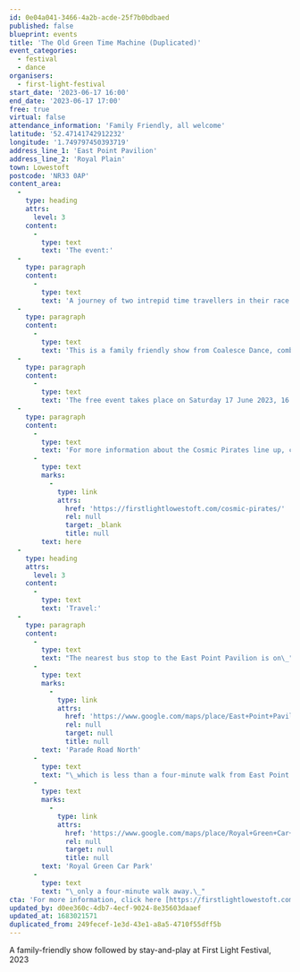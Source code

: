 ```yaml
---
id: 0e04a041-3466-4a2b-acde-25f7b0bdbaed
published: false
blueprint: events
title: 'The Old Green Time Machine (Duplicated)'
event_categories:
  - festival
  - dance
organisers:
  - first-light-festival
start_date: '2023-06-17 16:00'
end_date: '2023-06-17 17:00'
free: true
virtual: false
attendance_information: 'Family Friendly, all welcome'
latitude: '52.47141742912232'
longitude: '1.749797450393719'
address_line_1: 'East Point Pavilion'
address_line_2: 'Royal Plain'
town: Lowestoft
postcode: 'NR33 0AP'
content_area:
  -
    type: heading
    attrs:
      level: 3
    content:
      -
        type: text
        text: 'The event:'
  -
    type: paragraph
    content:
      -
        type: text
        text: 'A journey of two intrepid time travellers in their race to save the world from plastic and destruction. It’s a shame their time machine has seen better days!'
  -
    type: paragraph
    content:
      -
        type: text
        text: 'This is a family friendly show from Coalesce Dance, combing dance, music, poetry and fun followed by a ‘stay and play’ after the show. The event is presented by Suffolk Libraries at First Light Festival.'
  -
    type: paragraph
    content:
      -
        type: text
        text: 'The free event takes place on Saturday 17 June 2023, 16:00 - 17:00 at the Cosmic Pirates Teepee.'
  -
    type: paragraph
    content:
      -
        type: text
        text: 'For more information about the Cosmic Pirates line up, click '
      -
        type: text
        marks:
          -
            type: link
            attrs:
              href: 'https://firstlightlowestoft.com/cosmic-pirates/'
              rel: null
              target: _blank
              title: null
        text: here
  -
    type: heading
    attrs:
      level: 3
    content:
      -
        type: text
        text: 'Travel:'
  -
    type: paragraph
    content:
      -
        type: text
        text: "The nearest bus stop to the East Point Pavilion is on\_"
      -
        type: text
        marks:
          -
            type: link
            attrs:
              href: 'https://www.google.com/maps/place/East+Point+Pavilion/@52.4715229,1.7490572,20.58z/data=!4m6!3m5!1s0x47da1a5ea4943559:0x6ac07ef50efb6b11!8m2!3d52.471546!4d1.748926!16s%2Fg%2F1tgdbpgb'
              rel: null
              target: null
              title: null
        text: 'Parade Road North'
      -
        type: text
        text: "\_which is less than a four-minute walk from East Point Pavilion. There is a selection of buses which connect the East Point Pavilion to the town centre for example, No X2, X22 and 109. The closest parking is\_"
      -
        type: text
        marks:
          -
            type: link
            attrs:
              href: 'https://www.google.com/maps/place/Royal+Green+Car+Park/@52.4712967,1.7484593,17.62z/data=!4m6!3m5!1s0x47da1bab6caafbd3:0x4fef3e212e405f96!8m2!3d52.4704793!4d1.7484063!16s%2Fg%2F11frp96syg'
              rel: null
              target: null
              title: null
        text: 'Royal Green Car Park'
      -
        type: text
        text: "\_only a four-minute walk away.\_"
cta: 'For more information, click here [https://firstlightlowestoft.com/events-2023/old-green-time-machine/ ](http:/https://firstlightlowestoft.com/events-2023/old-green-time-machine//)'
updated_by: d0ee360c-4db7-4ecf-9024-8e35603daaef
updated_at: 1683021571
duplicated_from: 249fecef-1e3d-43e1-a8a5-4710f55dff5b
---
```

A family-friendly show followed by stay-and-play at First Light Festival, 2023